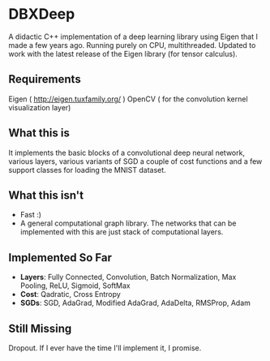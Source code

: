 # DBXDeep
A didactic C++ implementation of a deep learning library using Eigen that I made a few years ago. Running purely on CPU, multithreaded.
Updated to work with the latest release of the Eigen library (for tensor calculus).

## Requirements
Eigen ( http://eigen.tuxfamily.org/ )
OpenCV ( for the convolution kernel visualization layer)

## What this is
It implements the basic blocks of a convolutional deep neural network, various layers, various variants of SGD a couple of cost functions and a few support classes for loading the MNIST dataset.

## What this isn't
- Fast :)
- A general computational graph library. The networks that can be implemented with this are just stack of computational layers.

## Implemented So Far
- **Layers**:
Fully Connected, Convolution, Batch Normalization, Max Pooling, ReLU, Sigmoid, SoftMax
- **Cost**:
Qadratic, Cross Entropy
- **SGDs**:
SGD, AdaGrad, Modified AdaGrad, AdaDelta, RMSProp, Adam

## Still Missing
Dropout. If I ever have the time I'll implement it, I promise.
